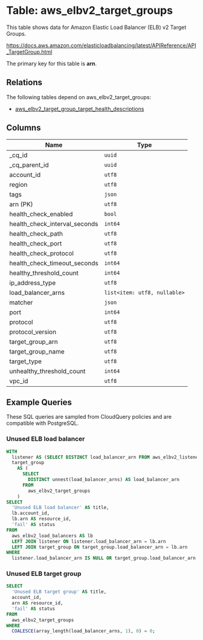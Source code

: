 # Table: aws_elbv2_target_groups

This table shows data for Amazon Elastic Load Balancer (ELB) v2 Target Groups.

https://docs.aws.amazon.com/elasticloadbalancing/latest/APIReference/API_TargetGroup.html

The primary key for this table is **arn**.

## Relations

The following tables depend on aws_elbv2_target_groups:
  - [aws_elbv2_target_group_target_health_descriptions](aws_elbv2_target_group_target_health_descriptions.md)

## Columns

| Name          | Type          |
| ------------- | ------------- |
|_cq_id|`uuid`|
|_cq_parent_id|`uuid`|
|account_id|`utf8`|
|region|`utf8`|
|tags|`json`|
|arn (PK)|`utf8`|
|health_check_enabled|`bool`|
|health_check_interval_seconds|`int64`|
|health_check_path|`utf8`|
|health_check_port|`utf8`|
|health_check_protocol|`utf8`|
|health_check_timeout_seconds|`int64`|
|healthy_threshold_count|`int64`|
|ip_address_type|`utf8`|
|load_balancer_arns|`list<item: utf8, nullable>`|
|matcher|`json`|
|port|`int64`|
|protocol|`utf8`|
|protocol_version|`utf8`|
|target_group_arn|`utf8`|
|target_group_name|`utf8`|
|target_type|`utf8`|
|unhealthy_threshold_count|`int64`|
|vpc_id|`utf8`|

## Example Queries

These SQL queries are sampled from CloudQuery policies and are compatible with PostgreSQL.

### Unused ELB load balancer

```sql
WITH
  listener AS (SELECT DISTINCT load_balancer_arn FROM aws_elbv2_listeners),
  target_group
    AS (
      SELECT
        DISTINCT unnest(load_balancer_arns) AS load_balancer_arn
      FROM
        aws_elbv2_target_groups
    )
SELECT
  'Unused ELB load balancer' AS title,
  lb.account_id,
  lb.arn AS resource_id,
  'fail' AS status
FROM
  aws_elbv2_load_balancers AS lb
  LEFT JOIN listener ON listener.load_balancer_arn = lb.arn
  LEFT JOIN target_group ON target_group.load_balancer_arn = lb.arn
WHERE
  listener.load_balancer_arn IS NULL OR target_group.load_balancer_arn IS NULL;
```

### Unused ELB target group

```sql
SELECT
  'Unused ELB target group' AS title,
  account_id,
  arn AS resource_id,
  'fail' AS status
FROM
  aws_elbv2_target_groups
WHERE
  COALESCE(array_length(load_balancer_arns, 1), 0) = 0;
```



